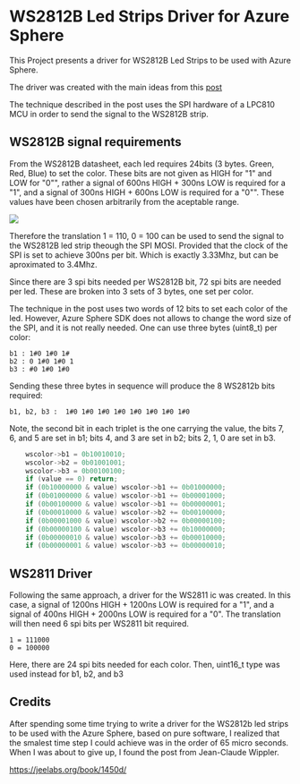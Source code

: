 # WS2812B Led Strips Driver for Azure Sphere

This Project presents a driver for WS2812B Led Strips to be used with Azure Sphere. 

The driver was created with the main ideas from this [post](https://jeelabs.org/book/1450d)

The technique described in the post uses the SPI hardware of a LPC810 MCU in order to send the signal to the WS2812B strip.

## WS2812B signal requirements

From the WS2812B datasheet, each led requires 24bits (3 bytes. Green, Red, Blue) to set the color. These bits are not given as HIGH for "1" and LOW for "0"", rather a signal of 600ns HIGH + 300ns LOW is required for a "1", and a signal of 300ns HIGH + 600ns LOW is required for a "0"". These values have been chosen arbitrarily from the aceptable range.

![](https://raw.githubusercontent.com/judios/WS2812B-Driver-For-Azure-Sphere/master/docs/Signal.PNG)

Therefore the translation 1 = 110, 0 = 100 can be used to send the signal to the WS2812B led strip theough the SPI MOSI. Provided that the clock of the SPI is set to achieve 300ns per bit. Which is exactly 3.33Mhz, but can be aproximated to 3.4Mhz.

Since there are 3 spi bits needed per WS2812B bit, 72 spi bits are needed per led. These are broken into 3 sets of 3 bytes, one set per color.

The technique in the post uses two words of 12 bits to set each color of the led. However, Azure Sphere SDK does not allows to change the word size of the SPI, and it is not really needed. One can use three bytes (uint8_t) per color:

```
b1 : 1#0 1#0 1#
b2 : 0 1#0 1#0 1
b3 : #0 1#0 1#0 
```

Sending these three bytes in sequence will produce the 8 WS2812b bits required:
```
b1, b2, b3 :  1#0 1#0 1#0 1#0 1#0 1#0 1#0 1#0
```
Note, the second bit in each triplet is the one carrying the value, the bits 7, 6, and 5 are set in b1; bits 4, and 3 are set in b2; bits 2, 1, 0 are set in b3.

```c
	wscolor->b1 = 0b10010010;
	wscolor->b2 = 0b01001001;
	wscolor->b3 = 0b00100100;
	if (value == 0) return;
	if (0b10000000 & value) wscolor->b1 += 0b01000000;
	if (0b01000000 & value) wscolor->b1 += 0b00001000;
	if (0b00100000 & value) wscolor->b1 += 0b00000001;
	if (0b00010000 & value) wscolor->b2 += 0b00100000;
	if (0b00001000 & value) wscolor->b2 += 0b00000100;
	if (0b00000100 & value) wscolor->b3 += 0b10000000;
	if (0b00000010 & value) wscolor->b3 += 0b00010000;
	if (0b00000001 & value) wscolor->b3 += 0b00000010;
```

## WS2811 Driver

Following the same approach, a driver for the WS2811 ic was created. In this case, a signal of 1200ns HIGH + 1200ns LOW is required for a "1", and a signal of 400ns HIGH + 2000ns LOW is required for a "0". The translation will then need 6 spi bits per WS2811 bit required.

```
1 = 111000
0 = 100000
```

Here, there are 24 spi bits needed for each color. Then, uint16_t type was used instead for b1, b2, and b3


## Credits

After spending some time trying to write a driver for the WS2812b led strips to be used with the Azure Sphere, based on pure software, I realized that the smalest time step I could achieve was in the order of 65 micro seconds. When I was about to give up, I found the post from Jean-Claude Wippler.  

https://jeelabs.org/book/1450d/
